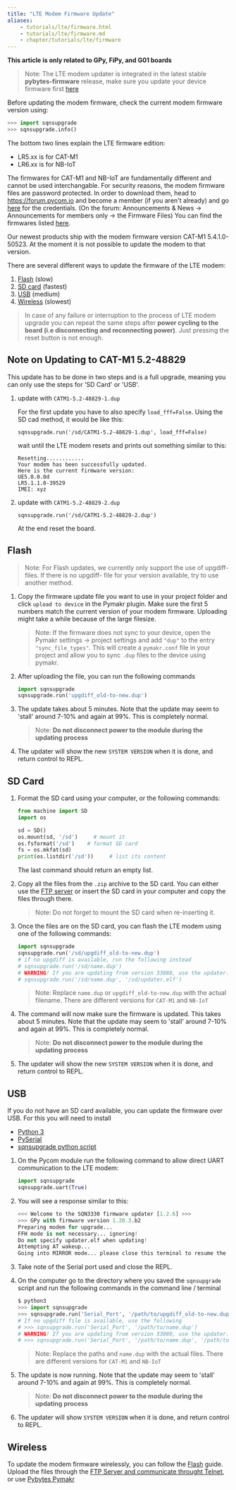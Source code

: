 ```yaml
---
title: "LTE Modem Firmware Update"
aliases:
    - tutorials/lte/firmware.html
    - tutorials/lte/firmware.md
    - chapter/tutorials/lte/firmware
---
```


**This article is only related to GPy, FiPy, and G01 boards**

>Note: The LTE modem updater is integrated in the latest stable **pybytes-firmware** release, make sure you update your device firmware first [here](/updatefirmware/device/)

Before updating the modem firmware, check the current modem firmware version using:
```python
>>> import sqnsupgrade
>>> sqnsupgrade.info()
```
The bottom two lines explain the LTE firmware edition:

* LR5.xx is for CAT-M1
* LR6.xx is for NB-IoT

The firmwares for CAT-M1 and NB-IoT are fundamentally different and cannot be used interchangable. For security reasons, the modem firmware files are password protected. In order to download them, head to https://forum.pycom.io and become a member (if you aren't already) and go [here](https://forum.pycom.io/topic/4020/firmware-files-for-sequans-lte-modem-now-are-secured) for the credentials. (On the forum: Announcements & News &rarr; Announcements for members only &rarr; the Firmware Files)
You can find the firmwares listed [here](https://software.pycom.io/downloads/sequans2.html).

Our newest products ship with the modem firmware version CAT-M1 5.4.1.0-50523. At the moment it is not possible to update the modem to that version.

There are several different ways to update the firmware of the LTE modem:
1. [Flash](#flash) (slow)
1. [SD card](#sd-card) (fastest)
1. [USB](#usb) (medium)
1. [Wireless](#wireless) (slowest)

>In case of any failure or interruption to the process of LTE modem upgrade you can repeat the same steps after **power cycling to the board (i.e disconnecting and reconnecting power)**. Just pressing the reset button is not enough.



## Note on Updating to CAT-M1 5.2-48829

This update has to be done in two steps and is a full upgrade, meaning you can only use the steps for 'SD Card' or 'USB'.
1. update with `CATM1-5.2-48829-1.dup`
    
    For the first update you have to also specify `load_fff=False`. Using the SD cad method, it would be like this:

    ```
    sqnsupgrade.run('/sd/CATM1-5.2-48829-1.dup', load_fff=False)
    ```


    wait until the LTE modem resets and prints out something similar to this:

    ```
    Resetting............
    Your modem has been successfully updated.
    Here is the current firmware version:
    UE5.0.0.0d
    LR5.1.1.0-39529
    IMEI: xyz
    ```
2. update with `CATM1-5.2-48829-2.dup`

    ```
    sqnsupgrade.run('/sd/CATM1-5.2-48829-2.dup')
    ```
    At the end reset the board.

## Flash

>Note: For Flash updates, we currently only support the use of upgdiff- files. If there is no upgdiff- file for your version available, try to use another method. 

1. Copy the firmware update file you want to use in your project folder and click `upload to device` in the Pymakr plugin. Make sure the first 5 numbers match the current version of your modem firmware. Uploading might take a while because of the large filesize.
    > Note: If the firmware does not sync to your device, open the Pymakr settings &rarr; project settings and add `"dup"` to the entry `"sync_file_types"`. This will create a `pymakr.conf` file in your project and allow you to sync `.dup` files to the device using pymakr.
2. After uploading the file, you can run the following commands
    ```python
    import sqnsupgrade
    sqnsupgrade.run('upgdiff_old-to-new.dup')
    ```
3. The update takes about 5 minutes. Note that the update may seem to 'stall' around 7-10% and again at 99%. This is completely normal. 
    >Note: **Do not disconnect power to the module during the updating process**
4. The updater will show the new `SYSTEM VERSION` when it is done, and return control to REPL.

## SD Card

1. Format the SD card using your computer, or the following commands:
    ```python
    from machine import SD
    import os

    sd = SD()
    os.mount(sd, '/sd')     # mount it
    os.fsformat('/sd')    # format SD card
    fs = os.mkfat(sd)
    print(os.listdir('/sd'))     # list its content
    ```
    The last command should return an empty list.

2. Copy all the files from the `.zip` archive to the SD card. You can either use the [FTP server](gettingstarted/programming/ftp/) or insert the SD card in your computer and copy the files through there. 
    >Note: Do not forget to mount the SD card when re-inserting it.

3. Once the files are on the SD card, you can flash the LTE modem using one of the following commands:
    ```python
    import sqnsupgrade
    sqnsupgrade.run('/sd/upgdiff_old-to-new.dup')
    # if no upgdiff is available, run the following instead
    # sqnsupgrade.run('/sd/name.dup')
    # WARNING! If you are updating from version 33080, use the updater.elf file as well, this is not needed for the upgdiff file.
    # sqnsupgrade.run('/sd/name.dup', '/sd/updater.elf')

    ```
    >Note: Replace `name.dup` or `upgdiff_old-to-new.dup` with the actual filename. There are different versions for `CAT-M1`  and `NB-IoT`

4. The command will now make sure the firmware is updated. This takes about 5 minutes. Note that the update may seem to 'stall' around 7-10% and again at 99%. This is completely normal. 
    >Note: **Do not disconnect power to the module during the updating process**
5. The updater will show the new `SYSTEM VERSION` when it is done, and return control to REPL.


## USB
If you do not have an SD card available, you can update the firmware over USB. For this you will need to install 

* [Python 3](https://www.python.org/downloads)
* [PySerial](https://pythonhosted.org/pyserial/pyserial.html#installation)
* [sqnsupgrade python script](https://github.com/pycom/pycom-libraries/tree/master/lib/sqnsupgrade)

1. On the Pycom module run the following command to allow direct UART communication to the LTE modem:
    ```python
    import sqnsupgrade
    sqnsupgrade.uart(True)
    ```
1. You will see a response similar to this:
    ```python
    <<< Welcome to the SQN3330 firmware updater [1.2.6] >>>
    >>> GPy with firmware version 1.20.3.b2
    Preparing modem for upgrade...
    FFH mode is not necessary... ignoring!
    Do not specify updater.elf when updating!
    Attempting AT wakeup...
    Going into MIRROR mode... please close this terminal to resume the upgrade via UART
    ```
1. Take note of the Serial port used and close the REPL.

1. On the computer go to the directory where you saved the `sqnsupgrade` script and run the following commands in the command line / terminal
    ```python
    $ python3
    >>> import sqnsupgrade
    >>> sqnsupgrade.run('Serial_Port', '/path/to/upgdiff_old-to-new.dup')
    # If no upgdiff file is available, use the following
    # >>> sqnsupgrade.run('Serial_Port', '/path/to/name.dup')
    # WARNING! If you are updating from version 33080, use the updater.elf file as well, this is not needed for the upgdiff file
    # >>> sqnsupgrade.run('Serial_Port', '/path/to/name.dup', '/path/to/updater.elf')
    ```
    >Note: Replace the paths and `name.dup` with the actual files. There are different versions for `CAT-M1`  and `NB-IoT`

1. The update is now running. Note that the update may seem to 'stall' around 7-10% and again at 99%. This is completely normal. 
    >Note: **Do not disconnect power to the module during the updating process**
1.  The updater will show `SYSTEM VERSION` when it is done, and return control to REPL.


## Wireless

To update the modem firmware wirelessly, you can follow the [Flash](/updatefirmware/ltemodem/#flash) guide. Upload the files through the [FTP Server and communicate throught Telnet](/gettingstarted/programming/ftp/), or use [Pybytes Pymakr](https://pybytes.pycom.io/pymakr)


<!--
# Old content


Please also use the file upgdiff_33080-to-39529.dup (1.2M) from the archive.

    ```python
    import sqnsupgrade
    sqnsupgrade.run('upgdiff_33080-to-39529.dup', 'updater.elf')
    ```

We are using `CATM1-39529.zip` and `NB1-37781.zip` as examples in this tutorial.

After unpacking the zip archive, you will find each firmware packages contains two files, one being the firmware file (e.g. `CATM1-39529.dup` or `NB1-37781.dup`) and the `updater.elf` file, which is required when using the "recovery" firmware update method or if a previous upgrade failed and the modem is in recovery mode.

Please note that the `updater.elf` file is only around 300K so you can also store it inside the flash file system of the module. The firmware dup files will NOT fit into the available `/flash` file system on the module, so you either need to use an SD card or upload it directly from your computer.

>To upgrade from the previous CAT-M1 firmware 38638 you can simply upload the upgdiff_38638-to-39529.dup file (452K) from the CATM1-39529.zip archive into the /flash directory on your module and run:
```python
import sqnsupgrade
sqnsupgrade.run('upgdiff_38638-to-39529.dup')
```
If you are updating the Sequans firmware on your module for the first time, please use instead the file upgdiff_33080-to-39529.dup (1.2M) from the same archive.
Similar upgrade packages are available for the NB-IoT firmwares.


## Via SD card

To transfer the firmware files onto the SD card you have two options:

1. Format your SD card as with the FAT file system and then copy the files onto the card using your computer
2. Make sure your SD card has an MBR and a single primary partition, the format it directly on the module, mount it and transfer the firmware files onto the SD card using FTP. Please ensure the transfer is successful and that each file on the module has the same size as the original file on your PC.

```python

from machine import SD

sd = SD()
os.fsformat('/sd')    # format SD card
from machine import SD
sd = SD()
fs = os.mkfat(sd)
os.mount(fs, '/sd')     # mount it
os.listdir('/sd')      # list its content
```

Once you copied/uploaded the firmware files on to the SD card you can flash the LTE modem using the following command:

To flash the CAT-M1 firmware onto your device using the recovery method:

```python

import sqnsupgrade
sqnsupgrade.run('/sd/CATM1-39529.dup', '/sd/updater.elf')
```

To flash the NB-IoT firmware onto your device using the recovery method:

```python

import sqnsupgrade
sqnsupgrade.run('/sd/NB1-37781.dup', '/sd/updater.elf')
```

Please note you can directly flash the desired firmware onto your module, it is not necessary to upgrade to the latest CAT-M1 firmware before switching to NB-IoT.

If you have already mounted the SD card, please use the path you used when mounting it. Otherwise, if an absolute path other than `/flash` is specified, the script will automatically mount the SD card using the path specified.

Once update is finished successfully you will have a summary of new updated versions. The full output from the upgrade will looks similar to this:

```text
<<< Welcome to the SQN3330 firmware updater >>>
Attempting AT wakeup...
Starting STP (DO NOT DISCONNECT POWER!!!)
Session opened: version 1, max transfer 8192 bytes
Sending 54854 bytes: [########################################] 100%
Bootrom updated successfully, switching to upgrade mode
Attempting AT auto-negotiation...
Session opened: version 1, max transfer 2048 bytes
Sending 306076 bytes: [########################################] 100%
Attempting AT wakeup...
Upgrader loaded successfully, modem is in upgrade mode
Attempting AT wakeup...
Starting STP ON_THE_FLY
Session opened: version 1, max transfer 8192 bytes
Sending 5996938 bytes: [########################################] 100%
Code download done, returning to user mode
Resetting (DO NOT DISCONNECT POWER!!!)................
Upgrade completed!
Here's the current firmware version:

SYSTEM VERSION
==============
  FIRMWARE VERSION
    Bootloader0  : 5.1.1.0 [33080]
    Bootloader1  : 5.1.1.0 [38638]
    Bootloader2* : 5.1.1.0 [38638]
    NV Info      : 1.1,0,0
    Software     : 5.1.1.0 [38638] by robot-soft at 2018-08-20 09:51:46
    UE           : 5.0.0.0d
  COMPONENTS
    ZSP0         : 1.0.99-13604
    ZSP1         : 1.0.99-12341
```

{{% hint style="info" %}}
Please note that the firmware update may seem to "stall" around 7-10% and again at 99%. This is not an indication of a failure but the fact that the modem has to do some tasks during and the updater will wait for these tasks to be completed. Unless the upgrade process is hanging for more than 5 minutes, **do not interrupt the process** as you will have to start again if you don't finish it. It may also take several minutes for the updater to load before responding to the AT wakeup command.
{{% /hint %}}

After you have updated your modem once using the recovery method, you can now flash your modem again using just the `CATM1-38638.dup` or `NB1-37781.dup` file without specifying the `updater.elf` file. However, should the upgrade fail, your modem may end up in recovery mode and you will need the `updater.elf` file again. The updater will check for this and prompt you if using the `updater.elf` file is necessary.

Example output using just the firmware file:

```text
<<< Welcome to the SQN3330 firmware updater >>>
Attempting AT wakeup...

Starting STP ON_THE_FLY
Session opened: version 1, max transfer 8192 bytes
Sending 5996938 bytes: [########################################] 100%
Code download done, returning to user mode
Resetting (DO NOT DISCONNECT POWER!!!)............................................................................
Upgrade completed!
Here's the current firmware version:

SYSTEM VERSION
==============
  FIRMWARE VERSION
    Bootloader0  : 5.1.1.0 [33080]
    Bootloader1* : 5.1.1.0 [38638]
    Bootloader2  : 5.1.1.0 [38638]
    NV Info      : 1.1,0,0
    Software     : 5.1.1.0 [38638] by robot-soft at 2018-08-20 09:51:46
    UE           : 5.0.0.0d
  COMPONENTS
    ZSP0         : 1.0.99-13604
    ZSP1         : 1.0.99-12341
```

## Via UART Serial Interface

If you can't use an SD card to hold the firmware images, you can use the existing UART interface you have with the board to load these firmware files from your Computer.

You will need the following software installed on your computer:

1. [Python 3](https://www.python.org/downloads), if it's not directly available through your OS distributor
2. [PySerial](https://pythonhosted.org/pyserial/pyserial.html#installation)

You will also need to download the following Python scripts: [https://github.com/pycom/pycom-libraries/tree/master/lib/sqnsupgrade](https://github.com/pycom/pycom-libraries/tree/master/lib/sqnsupgrade)

**Important**: When upgrading your modem for the first time, even if you have updated it in the past with the old firmware update method, you **MUST** use the "recovery" upgrade method described below. Otherwise, you will risk breaking your module.

You can upload the `updater.elf` file to the module's flash file system rather than uploading it via UART directly to the modem, which will slightly increase the speed of the upgrade.

First, you need to prepare your modem for upgrade mode by using the following commands.

### **Commands to run on the Pycom module**

To use the recovery method:

```python

import sqnsupgrade
sqnsupgrade.uart(True)
```

To use the recovery method using the `updater.elf` file on the module**:**

```python

 import sqnsupgrade
 sqnsupgrade.uart(True,'/flash/updater.elf')
```

To use the normal method:

```python

 import sqnsupgrade
 sqnsupgrade.uart()
```

After this command is executed a message will be displayed asking you to close the port.

```text
Going into MIRROR mode... please close this terminal to resume the upgrade via UART
```

### **Commands to be run on your computer**

You must close the terminal/Atom or Visual Studio Code console to run the following commands from your computer:

Go to the directory where you saved the `sqnsupgrade` scripts and run the following commands in terminal:

When using the recovery method:

```python

$ python3
Python 3.6.5 (default, Apr 25 2018, 14:23:58)
[GCC 4.2.1 Compatible Apple LLVM 9.1.0 (clang-902.0.39.1)] on darwin
Type "help", "copyright", "credits" or "license" for more information.
>>>
>>> import sqnsupgrade
>>> sqnsupgrade.run('Serial_Port', '/path/to/CATM1-39529.dup', '/path/to/updater.elf')
```

When using the standard method (or if the `updater.elf` was loaded on the module):

```python

 $ python3
 Python 3.6.5 (default, Apr 25 2018, 14:23:58)
 [GCC 4.2.1 Compatible Apple LLVM 9.1.0 (clang-902.0.39.1)] on darwin
 Type "help", "copyright", "credits" or "license" for more information.
 >>>
 >>> import sqnsupgrade
 >>> sqnsupgrade.run('Serial_Port', '/path/to/CATM1-39529.dup')
```

Please note that the firmware update may seem to "stall" around 7-10% and again at 99%. This is not an indication of a failure but the fact that the modem has to do some tasks during and the updater will wait for these tasks to be completed. Unless the upgrade process is hanging for more than 5 minutes, **do not interrupt the process** as you will have to start again if you don't finish it. It may also take several minutes for the updater to load before responding to the AT wakeup command.

## Retrying process

In case of any failure or interruption to the process of LTE modem upgrade you can repeat the same steps **after doing a hard reset to the board (i.e disconnecting and reconnecting power), pressing the reset button is not enough.**

## Sqnsupgrade class

The latest version of the `sqnsupgrade` class has a few additional features that help with debugging or modem update.


#### sqnsupgrade.info()
     If the modem is in application mode, the current firmware version is displayed. This behaviour replaces the version() command which now is only available in uart() mode. Optional parameters are sqnsupgrade.info(verbose=False, debug=False)

#### sqnsupgrade.run(load_fff=True)
There is an optional command line load_fff for the sqnsupgrade.run() command. This is designed to be an internal flag. IMPORTANT: This should only be used when advised by Pycom Support.
-->
